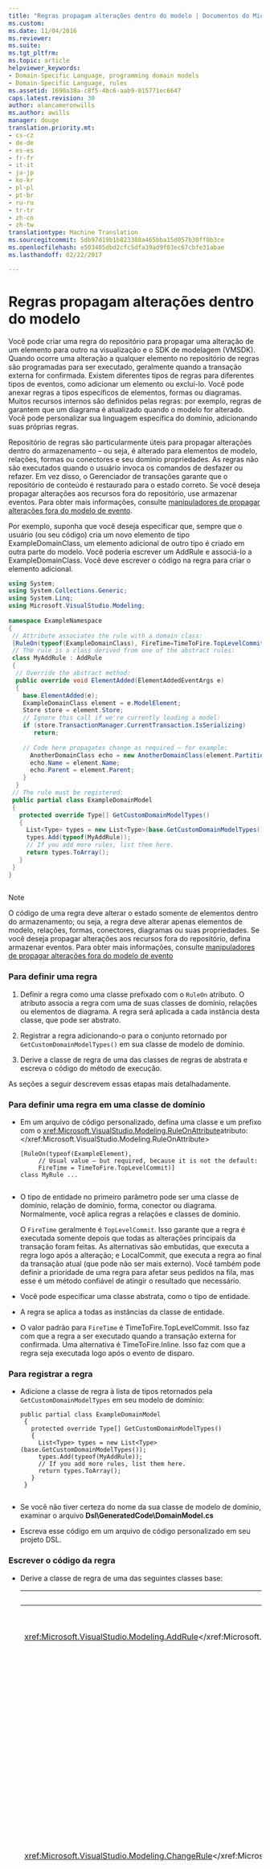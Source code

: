 ```yaml
---
title: "Regras propagam alterações dentro do modelo | Documentos do Microsoft"
ms.custom: 
ms.date: 11/04/2016
ms.reviewer: 
ms.suite: 
ms.tgt_pltfrm: 
ms.topic: article
helpviewer_keywords:
- Domain-Specific Language, programming domain models
- Domain-Specific Language, rules
ms.assetid: 1690a38a-c8f5-4bc6-aab9-015771ec6647
caps.latest.revision: 30
author: alancameronwills
ms.author: awills
manager: douge
translation.priority.mt:
- cs-cz
- de-de
- es-es
- fr-fr
- it-it
- ja-jp
- ko-kr
- pl-pl
- pt-br
- ru-ru
- tr-tr
- zh-cn
- zh-tw
translationtype: Machine Translation
ms.sourcegitcommit: 5db97d19b1b823388a465bba15d057b30ff0b3ce
ms.openlocfilehash: e503405dbd2cfc5dfa39ad9f03ec67cbfe31abae
ms.lasthandoff: 02/22/2017

---
```

# <a name="rules-propagate-changes-within-the-model"></a>Regras propagam alterações dentro do modelo
Você pode criar uma regra do repositório para propagar uma alteração de um elemento para outro na visualização e o SDK de modelagem (VMSDK). Quando ocorre uma alteração a qualquer elemento no repositório de regras são programadas para ser executado, geralmente quando a transação externa for confirmada. Existem diferentes tipos de regras para diferentes tipos de eventos, como adicionar um elemento ou excluí-lo. Você pode anexar regras a tipos específicos de elementos, formas ou diagramas. Muitos recursos internos são definidos pelas regras: por exemplo, regras de garantem que um diagrama é atualizado quando o modelo for alterado. Você pode personalizar sua linguagem específica do domínio, adicionando suas próprias regras.  
  
 Repositório de regras são particularmente úteis para propagar alterações dentro do armazenamento – ou seja, é alterado para elementos de modelo, relações, formas ou conectores e seu domínio propriedades. As regras não são executados quando o usuário invoca os comandos de desfazer ou refazer. Em vez disso, o Gerenciador de transações garante que o repositório de conteúdo é restaurado para o estado correto. Se você deseja propagar alterações aos recursos fora do repositório, use armazenar eventos. Para obter mais informações, consulte [manipuladores de propagar alterações fora do modelo de evento](../modeling/event-handlers-propagate-changes-outside-the-model.md).  
  
 Por exemplo, suponha que você deseja especificar que, sempre que o usuário (ou seu código) cria um novo elemento de tipo ExampleDomainClass, um elemento adicional de outro tipo é criado em outra parte do modelo. Você poderia escrever um AddRule e associá-lo a ExampleDomainClass. Você deve escrever o código na regra para criar o elemento adicional.  
  
```c#  
using System;  
using System.Collections.Generic;  
using System.Linq;  
using Microsoft.VisualStudio.Modeling;  
  
namespace ExampleNamespace  
{  
 // Attribute associates the rule with a domain class:  
 [RuleOn(typeof(ExampleDomainClass), FireTime=TimeToFire.TopLevelCommit)]  
 // The rule is a class derived from one of the abstract rules:  
 class MyAddRule : AddRule  
 {  
  // Override the abstract method:  
  public override void ElementAdded(ElementAddedEventArgs e)  
  {  
    base.ElementAdded(e);  
    ExampleDomainClass element = e.ModelElement;  
    Store store = element.Store;  
    // Ignore this call if we're currently loading a model:  
    if (store.TransactionManager.CurrentTransaction.IsSerializing)   
       return;  
  
    // Code here propagates change as required – for example:  
      AnotherDomainClass echo = new AnotherDomainClass(element.Partition);  
      echo.Name = element.Name;  
      echo.Parent = element.Parent;    
    }  
  }  
 // The rule must be registered:  
 public partial class ExampleDomainModel  
 {  
   protected override Type[] GetCustomDomainModelTypes()  
   {  
     List<Type> types = new List<Type>(base.GetCustomDomainModelTypes());  
     types.Add(typeof(MyAddRule));  
     // If you add more rules, list them here.   
     return types.ToArray();  
   }  
 }  
}  
  
```  
  
> [!NOTE]
>  O código de uma regra deve alterar o estado somente de elementos dentro do armazenamento; ou seja, a regra deve alterar apenas elementos de modelo, relações, formas, conectores, diagramas ou suas propriedades. Se você deseja propagar alterações aos recursos fora do repositório, defina armazenar eventos. Para obter mais informações, consulte [manipuladores de propagar alterações fora do modelo de evento](../modeling/event-handlers-propagate-changes-outside-the-model.md)  
  
### <a name="to-define-a-rule"></a>Para definir uma regra  
  
1.  Definir a regra como uma classe prefixado com o `RuleOn` atributo. O atributo associa a regra com uma de suas classes de domínio, relações ou elementos de diagrama. A regra será aplicada a cada instância desta classe, que pode ser abstrato.  
  
2.  Registrar a regra adicionando-o para o conjunto retornado por `GetCustomDomainModelTypes()` em sua classe de modelo de domínio.  
  
3.  Derive a classe de regra de uma das classes de regras de abstrata e escreva o código do método de execução.  
  
 As seções a seguir descrevem essas etapas mais detalhadamente.  
  
### <a name="to-define-a-rule-on-a-domain-class"></a>Para definir uma regra em uma classe de domínio  
  
-   Em um arquivo de código personalizado, defina uma classe e um prefixo com o <xref:Microsoft.VisualStudio.Modeling.RuleOnAttribute>atributo:</xref:Microsoft.VisualStudio.Modeling.RuleOnAttribute>  
  
    ```  
    [RuleOn(typeof(ExampleElement),   
         // Usual value – but required, because it is not the default:  
         FireTime = TimeToFire.TopLevelCommit)]   
    class MyRule ...  
  
    ```  
  
-   O tipo de entidade no primeiro parâmetro pode ser uma classe de domínio, relação de domínio, forma, conector ou diagrama. Normalmente, você aplica regras a relações e classes de domínio.  
  
     O `FireTime` geralmente é `TopLevelCommit`. Isso garante que a regra é executada somente depois que todas as alterações principais da transação foram feitas. As alternativas são embutidas, que executa a regra logo após a alteração; e LocalCommit, que executa a regra ao final da transação atual (que pode não ser mais externo). Você também pode definir a prioridade de uma regra para afetar seus pedidos na fila, mas esse é um método confiável de atingir o resultado que necessário.  
  
-   Você pode especificar uma classe abstrata, como o tipo de entidade.  
  
-   A regra se aplica a todas as instâncias da classe de entidade.  
  
-   O valor padrão para `FireTime` é TimeToFire.TopLevelCommit. Isso faz com que a regra a ser executado quando a transação externa for confirmada. Uma alternativa é TimeToFire.Inline. Isso faz com que a regra seja executada logo após o evento de disparo.  
  
### <a name="to-register-the-rule"></a>Para registrar a regra  
  
-   Adicione a classe de regra à lista de tipos retornados pela `GetCustomDomainModelTypes` em seu modelo de domínio:  
  
    ```  
    public partial class ExampleDomainModel  
     {  
       protected override Type[] GetCustomDomainModelTypes()  
       {  
         List<Type> types = new List<Type>(base.GetCustomDomainModelTypes());  
         types.Add(typeof(MyAddRule));  
         // If you add more rules, list them here.   
         return types.ToArray();  
       }  
     }  
  
    ```  
  
-   Se você não tiver certeza do nome da sua classe de modelo de domínio, examinar o arquivo **Dsl\GeneratedCode\DomainModel.cs**  
  
-   Escreva esse código em um arquivo de código personalizado em seu projeto DSL.  
  
### <a name="to-write-the-code-of-the-rule"></a>Escrever o código da regra  
  
-   Derive a classe de regra de uma das seguintes classes base:  
  
    |Classe base|Disparador|  
    |----------------|-------------|  
    |<xref:Microsoft.VisualStudio.Modeling.AddRule></xref:Microsoft.VisualStudio.Modeling.AddRule>|Um elemento, um link ou uma forma é adicionada.<br /><br /> Use isso para detectar novas relações, além de novos elementos.|  
    |<xref:Microsoft.VisualStudio.Modeling.ChangeRule></xref:Microsoft.VisualStudio.Modeling.ChangeRule>|Um valor de propriedade de domínio é alterado. O argumento do método fornece os valores antigo e novo.<br /><br /> Para formas, essa regra é acionada quando interna `AbsoluteBounds` alterações de propriedade, se a forma é movida.<br /><br /> Em muitos casos, é mais conveniente substituir `OnValueChanged` ou `OnValueChanging` no manipulador de propriedade. Esses métodos são chamados imediatamente antes e após a alteração. Por outro lado, a regra é executada normalmente no final da transação. Para obter mais informações, consulte [manipuladores de alteração de valor de propriedade de domínio](../modeling/domain-property-value-change-handlers.md). **Observação:** essa regra não é disparada quando um link é criado ou excluído. Em vez disso, escrever um `AddRule` e um `DeleteRule` para a relação de domínio.|  
    |<xref:Microsoft.VisualStudio.Modeling.DeletingRule></xref:Microsoft.VisualStudio.Modeling.DeletingRule>|Acionado quando um elemento ou link está prestes a ser excluído. A propriedade ModelElement.IsDeleting é verdadeira até o final da transação.|  
    |<xref:Microsoft.VisualStudio.Modeling.DeleteRule></xref:Microsoft.VisualStudio.Modeling.DeleteRule>|Executado quando um elemento ou um link foi excluído. A regra é executada depois que todas as regras foram executadas, incluindo DeletingRules. ModelElement.IsDeleting for false, e ModelElement.IsDeleted for true. Para permitir uma recuperação subsequente, o elemento não é realmente removido da memória, mas ele é removido do Store.ElementDirectory.|  
    |<xref:Microsoft.VisualStudio.Modeling.MoveRule></xref:Microsoft.VisualStudio.Modeling.MoveRule>|Um elemento é movido da partição de um repositório para outro.<br /><br /> (Observe que isso não está relacionado à posição de uma forma gráfica).|  
    |<xref:Microsoft.VisualStudio.Modeling.RolePlayerChangeRule></xref:Microsoft.VisualStudio.Modeling.RolePlayerChangeRule>|Essa regra se aplica somente às relações de domínio. Se você atribuir explicitamente um elemento de modelo para qualquer uma das extremidades de um link é disparado.|  
    |<xref:Microsoft.VisualStudio.Modeling.RolePlayerPositionChangeRule></xref:Microsoft.VisualStudio.Modeling.RolePlayerPositionChangeRule>|Acionado quando a ordem dos links para ou de um elemento é alterada usando os métodos MoveBefore ou MoveToIndex em um link.|  
    |<xref:Microsoft.VisualStudio.Modeling.TransactionBeginningRule></xref:Microsoft.VisualStudio.Modeling.TransactionBeginningRule>|Executado quando uma transação é criada.|  
    |<xref:Microsoft.VisualStudio.Modeling.TransactionCommittingRule></xref:Microsoft.VisualStudio.Modeling.TransactionCommittingRule>|Executado quando a transação é confirmada.|  
    |<xref:Microsoft.VisualStudio.Modeling.TransactionRollingBackRule></xref:Microsoft.VisualStudio.Modeling.TransactionRollingBackRule>|Executado quando a transação é revertida.|  
  
-   Cada classe tem um método que você substituir. Tipo de `override` em sua classe para descobri-lo. O parâmetro desse método identifica o elemento que está sendo alterado.  
  
 Observe os seguintes pontos sobre regras:  
  
1.  O conjunto de alterações em uma transação pode disparar muitas regras. Geralmente, as regras são executadas quando a transação externa for confirmada. Eles são executados em uma ordem não especificada.  
  
2.  Uma regra é sempre executada dentro de uma transação. Portanto, você não precisa criar uma nova transação para fazer alterações.  
  
3.  As regras não são executadas quando uma transação é revertida, ou quando as operações de desfazer ou refazer são executadas. Essas operações Redefinir todo o conteúdo do repositório para seu estado anterior. Portanto, se sua regra altera o estado de qualquer arquivo fora do repositório, ele talvez não lembre synchronism com o armazenamento de conteúdo. Para atualizar o estado fora do repositório, é melhor usar eventos. Para obter mais informações, consulte [manipuladores de propagar alterações fora do modelo de evento](../modeling/event-handlers-propagate-changes-outside-the-model.md).  
  
4.  Algumas regras são executadas quando um modelo é carregado do arquivo. Para determinar se carregar ou salvar está em andamento, use `store.TransactionManager.CurrentTransaction.IsSerializing`.  
  
5.  Se o código da sua regra cria mais gatilhos de regra, eles serão adicionados ao final da lista de acionamento e serão executados antes que a transação seja concluída. DeletedRules são executados depois que todas as outras regras. Uma regra pode executar várias vezes em uma transação, uma vez para cada alteração.  
  
6.  Para passar informações para e de regras, você pode armazenar informações de `TransactionContext`. Isso é apenas um dicionário que é mantido durante a transação. Ele é descartado quando a transação termina. Os argumentos do evento em cada regra fornecem acesso a ele. Lembre-se de que as regras não são executadas em uma ordem previsível.  
  
7.  Use as regras depois de considerar outras alternativas. Por exemplo, se você quiser atualizar uma propriedade quando um valor é alterado, considere usar uma propriedade calculada. Se você quiser restringir o tamanho ou o local de uma forma, use um `BoundsRule`. Se você quiser responder a uma alteração no valor de uma propriedade, adicione um `OnValueChanged` manipulador para a propriedade. Para obter mais informações, consulte [propagando alterações e responder a](../modeling/responding-to-and-propagating-changes.md).  
  
## <a name="example"></a>Exemplo  
 O exemplo a seguir atualiza uma propriedade quando uma relação de domínio é instanciada para vincular dois elementos. A regra será acionada não apenas quando o usuário cria um link em um diagrama, mas também se o código do programa cria um link.  
  
 Para testar este exemplo, criar uma DSL usando o modelo de solução de fluxo de tarefa e insira o código a seguir em um arquivo no projeto Dsl. Criar e executar a solução e abra o arquivo de amostra no projeto de depuração. Desenhe um Link de comentário entre uma forma de comentário e um elemento de fluxo. Altera o texto do comentário ao relatório do elemento mais recente que você conectou para.  
  
 Na prática, você geralmente escreveria um DeleteRule para cada AddRule.  
  
```  
using System;  
using System.Collections.Generic;  
using System.Linq;  
using System.Text;  
using Microsoft.VisualStudio.Modeling;  
  
namespace Company.TaskRuleExample  
{  
  
  [RuleOn(typeof(CommentReferencesSubjects))]  
  public class RoleRule : AddRule  
  {  
  
    public override void ElementAdded(ElementAddedEventArgs e)  
    {  
      base.ElementAdded(e);  
      CommentReferencesSubjects link = e.ModelElement as CommentReferencesSubjects;  
      Comment comment = link.Comment;  
      FlowElement subject = link.Subject;  
      Transaction current = link.Store.TransactionManager.CurrentTransaction;  
      // Don't want to run when we're just loading from file:  
      if (current.IsSerializing) return;  
      comment.Text = "Flow has " + subject.FlowTo.Count + " outgoing connections";  
    }  
  
  }  
  
  public partial class TaskRuleExampleDomainModel  
  {  
    protected override Type[] GetCustomDomainModelTypes()  
    {  
      List<Type> types = new List<Type>(base.GetCustomDomainModelTypes());  
      types.Add(typeof(RoleRule));  
      return types.ToArray();  
    }  
  }  
  
}  
  
```  
  
## <a name="see-also"></a>Consulte também  
 [Manipuladores de eventos propagam alterações fora do modelo](../modeling/event-handlers-propagate-changes-outside-the-model.md)   
 [BoundsRules restringem o local e o tamanho de uma forma](../modeling/boundsrules-constrain-shape-location-and-size.md)
